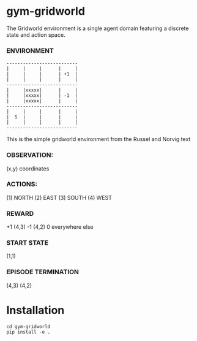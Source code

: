 # gym-gridworld
The Gridworld environment is a single agent domain featuring a discrete state and action space.

### ENVIRONMENT
```
--------------------------
|     |     |      |     |
|     |     |      | +1  |
|     |     |      |     |
--------------------------
|     |xxxxx|      |     |
|     |xxxxx|      | -1  |
|     |xxxxx|      |     |
--------------------------
|     |     |      |     |
|  S  |     |      |     |
|     |     |      |     |
--------------------------
```
This is the simple gridworld environment from the Russel and Norvig text

### OBSERVATION:
(x,y) coordinates

### ACTIONS:
 (1) NORTH
 (2) EAST
 (3) SOUTH
 (4) WEST

### REWARD
 +1  (4,3)
 -1  (4,2)
  0  everywhere else

### START STATE
(1,1)

### EPISODE TERMINATION
(4,3)
(4,2)

# Installation
```
cd gym-gridworld
pip install -e .
```